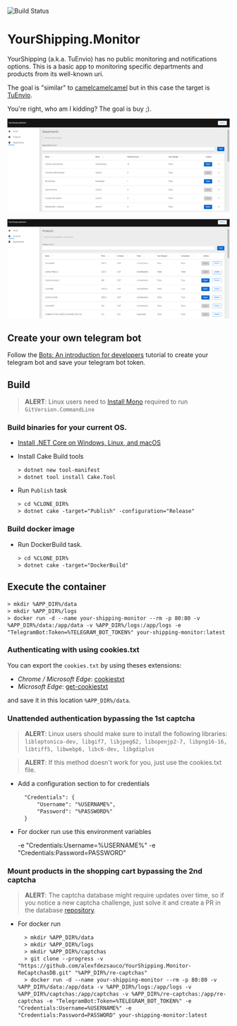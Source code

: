 ![Build Status](https://dev.azure.com/alexfdezsauco/YourShipping.Monitor/_apis/build/status/alexfdezsauco.YourShipping.Monitor?branchName=master)

# YourShipping.Monitor

YourShipping (a.k.a. TuEnvio) has no public monitoring and notifications options. This is a basic app to monitoring specific departments and products from its well-known uri.

The goal is "similar" to [camelcamelcamel](https://camelcamelcamel.com) but in this case the target is [TuEnvio](https://www.tuenvio.cu/).

You're right, who am I kidding? The goal is buy ;).

![Departments Monitor](media/departments-page.png "Departments Monitor")

![Departments Monitor](media/products-page.png "Products Monitor")

## Create your own telegram bot

Follow the [Bots: An introduction for developers](https://core.telegram.org/bots) tutorial to create your telegram bot and save your telegram bot token.  

## Build

> **ALERT**: Linux users need to [Install Mono](https://www.mono-project.com/docs/getting-started/install/linux/) required to run `GitVersion.CommandLine` 

### Build binaries for your current OS.

- [Install .NET Core on Windows, Linux, and macOS](https://docs.microsoft.com/en-us/dotnet/core/install/)
- Install Cake Build tools

      > dotnet new tool-manifest
      > dotnet tool install Cake.Tool

- Run `Publish` task

      > cd %CLONE_DIR%
      > dotnet cake -target="Publish" -configuration="Release"

### Build docker image
    
- Run DockerBuild task.
      
      > cd %CLONE_DIR%
      > dotnet cake -target="DockerBuild"
    
## Execute the container

    > mkdir %APP_DIR%/data
    > mkdir %APP_DIR%/logs
    > docker run -d --name your-shipping-monitor --rm -p 80:80 -v %APP_DIR%/data:/app/data -v %APP_DIR%/logs:/app/logs -e "TelegramBot:Token=%TELEGRAM_BOT_TOKEN%" your-shipping-monitor:latest
    
### Authenticating with using cookies.txt

You can export the `cookies.txt` by using theses extensions:

- *Chrome / Microsoft Edge*: [cookiestxt](https://chrome.google.com/webstore/detail/cookiestxt/njabckikapfpffapmjgojcnbfjonfjfg)
- *Microsoft Edge*: [get-cookiestxt](https://microsoftedge.microsoft.com/addons/detail/get-cookiestxt/helleheikohejgehaknifdkcfcmceeip)

and save it in this location `%APP_DIR%/data`.

### Unattended authentication bypassing the 1st captcha

> **ALERT**: Linux users should make sure to install the following libraries: `libleptonica-dev, libgif7, libjpeg62, libopenjp2-7, libpng16-16, libtiff5, libwebp6, libc6-dev, libgdiplus`

> **ALERT**: If this method doesn't work for you, just use the cookies.txt file.

- Add a configuration section to for credentials 

        "Credentials": {
            "Username": "%USERNAME%",
            "Password": "%PASSWORD%"
        }

- For docker run use this environment variables

	-e "Credentials:Username=%USERNAME%" -e "Credentials:Password=PASSWORD"

### Mount products in the shopping cart bypassing the 2nd captcha

> **ALERT**: The captcha database might require updates over time, so if you notice a new captcha challenge, just solve it and create a PR in the database [repository](https://github.com/alexfdezsauco/YourShipping.Monitor-ReCaptchasDB).

- For docker run

        > mkdir %APP_DIR%/data
        > mkdir %APP_DIR%/logs
        > mkdir %APP_DIR%/captchas
        > git clone --progress -v "https://github.com/alexfdezsauco/YourShipping.Monitor-ReCaptchasDB.git" "%APP_DIR%/re-captchas"
        > docker run -d --name your-shipping-monitor --rm -p 80:80 -v %APP_DIR%/data:/app/data -v %APP_DIR%/logs:/app/logs -v %APP_DIR%/captchas:/app/captchas -v %APP_DIR%/re-captchas:/app/re-captchas -e "TelegramBot:Token=%TELEGRAM_BOT_TOKEN%" -e "Credentials:Username=%USERNAME%" -e "Credentials:Password=PASSWORD" your-shipping-monitor:latest
